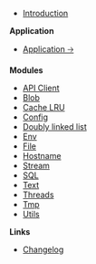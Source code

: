 -   [Introduction](/)

**Application**

-   [Application 🡢](/app/)

**Modules**

-   [API Client](/api-client.md)
-   [Blob](/blob.md)
-   [Cache LRU](/cache-lru.md)
-   [Config](/config.md)
-   [Doubly linked list](/doubly-linked-list.md)
-   [Env](/env.md)
-   [File](/file.md)
-   [Hostname](/hostname.md)
-   [Stream](/stream.md)
-   [SQL](/sql.md)
-   [Text](/text.md)
-   [Threads](/threads.md)
-   [Tmp](/tmp.md)
-   [Utils](/utils.md)

**Links**

-   [Changelog](changelog)
